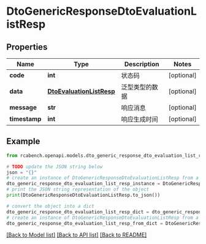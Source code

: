 # DtoGenericResponseDtoEvaluationListResp


## Properties

Name | Type | Description | Notes
------------ | ------------- | ------------- | -------------
**code** | **int** | 状态码 | [optional] 
**data** | [**DtoEvaluationListResp**](DtoEvaluationListResp.md) | 泛型类型的数据 | [optional] 
**message** | **str** | 响应消息 | [optional] 
**timestamp** | **int** | 响应生成时间 | [optional] 

## Example

```python
from rcabench.openapi.models.dto_generic_response_dto_evaluation_list_resp import DtoGenericResponseDtoEvaluationListResp

# TODO update the JSON string below
json = "{}"
# create an instance of DtoGenericResponseDtoEvaluationListResp from a JSON string
dto_generic_response_dto_evaluation_list_resp_instance = DtoGenericResponseDtoEvaluationListResp.from_json(json)
# print the JSON string representation of the object
print(DtoGenericResponseDtoEvaluationListResp.to_json())

# convert the object into a dict
dto_generic_response_dto_evaluation_list_resp_dict = dto_generic_response_dto_evaluation_list_resp_instance.to_dict()
# create an instance of DtoGenericResponseDtoEvaluationListResp from a dict
dto_generic_response_dto_evaluation_list_resp_from_dict = DtoGenericResponseDtoEvaluationListResp.from_dict(dto_generic_response_dto_evaluation_list_resp_dict)
```
[[Back to Model list]](../README.md#documentation-for-models) [[Back to API list]](../README.md#documentation-for-api-endpoints) [[Back to README]](../README.md)


